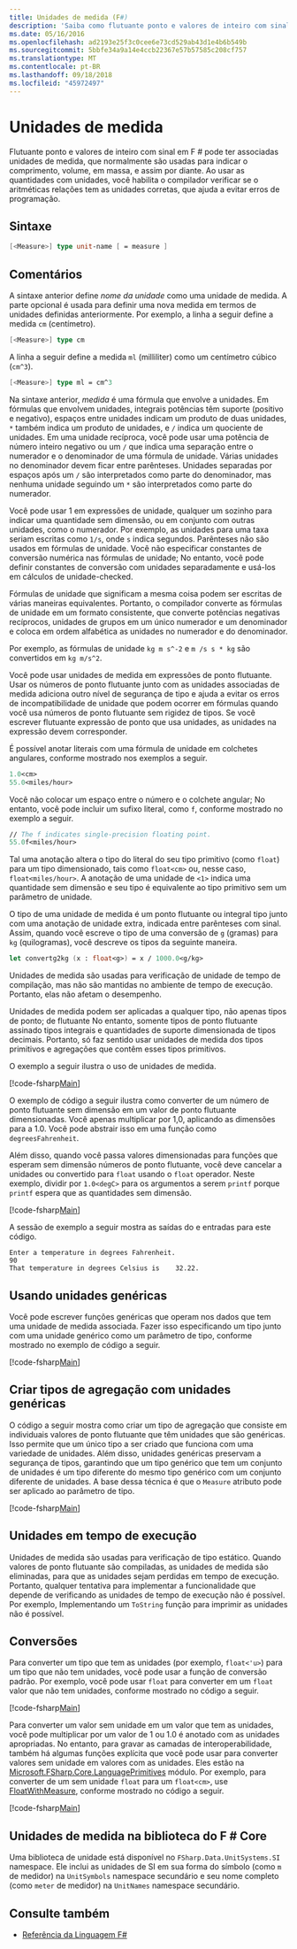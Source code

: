 ```yaml
---
title: Unidades de medida (F#)
description: 'Saiba como flutuante ponto e valores de inteiro com sinal em F # podem ter associadas a unidades de medida, que normalmente são usadas para indicar o comprimento, volume e em massa.'
ms.date: 05/16/2016
ms.openlocfilehash: ad2193e25f3c0cee6e73cd529ab43d1e4b6b549b
ms.sourcegitcommit: 5bbfe34a9a14e4ccb22367e57b57585c208cf757
ms.translationtype: MT
ms.contentlocale: pt-BR
ms.lasthandoff: 09/18/2018
ms.locfileid: "45972497"
---
```

# <a name="units-of-measure"></a>Unidades de medida

Flutuante ponto e valores de inteiro com sinal em F # pode ter associadas unidades de medida, que normalmente são usadas para indicar o comprimento, volume, em massa, e assim por diante. Ao usar as quantidades com unidades, você habilita o compilador verificar se o aritméticas relações tem as unidades corretas, que ajuda a evitar erros de programação.

## <a name="syntax"></a>Sintaxe

```fsharp
[<Measure>] type unit-name [ = measure ]
```

## <a name="remarks"></a>Comentários

A sintaxe anterior define *nome da unidade* como uma unidade de medida. A parte opcional é usada para definir uma nova medida em termos de unidades definidas anteriormente. Por exemplo, a linha a seguir define a medida `cm` (centímetro).

```fsharp
[<Measure>] type cm
```

A linha a seguir define a medida `ml` (milliliter) como um centímetro cúbico (`cm^3`).

```fsharp
[<Measure>] type ml = cm^3
```

Na sintaxe anterior, *medida* é uma fórmula que envolve a unidades. Em fórmulas que envolvem unidades, integrais potências têm suporte (positivo e negativo), espaços entre unidades indicam um produto de duas unidades, `*` também indica um produto de unidades, e `/` indica um quociente de unidades. Em uma unidade recíproca, você pode usar uma potência de número inteiro negativo ou um `/` que indica uma separação entre o numerador e o denominador de uma fórmula de unidade. Várias unidades no denominador devem ficar entre parênteses. Unidades separadas por espaços após um `/` são interpretados como parte do denominador, mas nenhuma unidade seguindo um `*` são interpretados como parte do numerador.

Você pode usar 1 em expressões de unidade, qualquer um sozinho para indicar uma quantidade sem dimensão, ou em conjunto com outras unidades, como o numerador. Por exemplo, as unidades para uma taxa seriam escritas como `1/s`, onde `s` indica segundos. Parênteses não são usados em fórmulas de unidade. Você não especificar constantes de conversão numérica nas fórmulas de unidade; No entanto, você pode definir constantes de conversão com unidades separadamente e usá-los em cálculos de unidade-checked.

Fórmulas de unidade que significam a mesma coisa podem ser escritas de várias maneiras equivalentes. Portanto, o compilador converte as fórmulas de unidade em um formato consistente, que converte potências negativas recíprocos, unidades de grupos em um único numerador e um denominador e coloca em ordem alfabética as unidades no numerador e do denominador.

Por exemplo, as fórmulas de unidade `kg m s^-2` e `m /s s * kg` são convertidos em `kg m/s^2`.

Você pode usar unidades de medida em expressões de ponto flutuante. Usar os números de ponto flutuante junto com as unidades associadas de medida adiciona outro nível de segurança de tipo e ajuda a evitar os erros de incompatibilidade de unidade que podem ocorrer em fórmulas quando você usa números de ponto flutuante sem rigidez de tipos. Se você escrever flutuante expressão de ponto que usa unidades, as unidades na expressão devem corresponder.

É possível anotar literais com uma fórmula de unidade em colchetes angulares, conforme mostrado nos exemplos a seguir.

```fsharp
1.0<cm>
55.0<miles/hour>
```

Você não colocar um espaço entre o número e o colchete angular; No entanto, você pode incluir um sufixo literal, como `f`, conforme mostrado no exemplo a seguir.

```fsharp
// The f indicates single-precision floating point.
55.0f<miles/hour>
```

Tal uma anotação altera o tipo do literal do seu tipo primitivo (como `float`) para um tipo dimensionado, tais como `float<cm>` ou, nesse caso, `float<miles/hour>`. A anotação de uma unidade de `<1>` indica uma quantidade sem dimensão e seu tipo é equivalente ao tipo primitivo sem um parâmetro de unidade.

O tipo de uma unidade de medida é um ponto flutuante ou integral tipo junto com uma anotação de unidade extra, indicada entre parênteses com sinal. Assim, quando você escreve o tipo de uma conversão de `g` (gramas) para `kg` (quilogramas), você descreve os tipos da seguinte maneira.

```fsharp
let convertg2kg (x : float<g>) = x / 1000.0<g/kg>
```

Unidades de medida são usadas para verificação de unidade de tempo de compilação, mas não são mantidas no ambiente de tempo de execução. Portanto, elas não afetam o desempenho.

Unidades de medida podem ser aplicadas a qualquer tipo, não apenas tipos de ponto; de flutuante No entanto, somente tipos de ponto flutuante assinado tipos integrais e quantidades de suporte dimensionada de tipos decimais. Portanto, só faz sentido usar unidades de medida dos tipos primitivos e agregações que contêm esses tipos primitivos.

O exemplo a seguir ilustra o uso de unidades de medida.

[!code-fsharp[Main](../../../samples/snippets/fsharp/lang-ref-2/snippet6901.fs)]

O exemplo de código a seguir ilustra como converter de um número de ponto flutuante sem dimensão em um valor de ponto flutuante dimensionadas. Você apenas multiplicar por 1,0, aplicando as dimensões para a 1.0. Você pode abstrair isso em uma função como `degreesFahrenheit`.

Além disso, quando você passa valores dimensionadas para funções que esperam sem dimensão números de ponto flutuante, você deve cancelar a unidades ou convertido para `float` usando o `float` operador. Neste exemplo, dividir por `1.0<degC>` para os argumentos a serem `printf` porque `printf` espera que as quantidades sem dimensão.

[!code-fsharp[Main](../../../samples/snippets/fsharp/lang-ref-2/snippet6902.fs)]

A sessão de exemplo a seguir mostra as saídas do e entradas para este código.

```
Enter a temperature in degrees Fahrenheit.
90
That temperature in degrees Celsius is    32.22.
```

## <a name="using-generic-units"></a>Usando unidades genéricas

Você pode escrever funções genéricas que operam nos dados que tem uma unidade de medida associada. Fazer isso especificando um tipo junto com uma unidade genérico como um parâmetro de tipo, conforme mostrado no exemplo de código a seguir.

[!code-fsharp[Main](../../../samples/snippets/fsharp/lang-ref-2/snippet6903.fs)]

## <a name="creating-aggregate-types-with-generic-units"></a>Criar tipos de agregação com unidades genéricas

O código a seguir mostra como criar um tipo de agregação que consiste em individuais valores de ponto flutuante que têm unidades que são genéricas. Isso permite que um único tipo a ser criado que funciona com uma variedade de unidades. Além disso, unidades genéricas preservam a segurança de tipos, garantindo que um tipo genérico que tem um conjunto de unidades é um tipo diferente do mesmo tipo genérico com um conjunto diferente de unidades. A base dessa técnica é que o `Measure` atributo pode ser aplicado ao parâmetro de tipo.

[!code-fsharp[Main](../../../samples/snippets/fsharp/lang-ref-2/snippet6904.fs)]

## <a name="units-at-runtime"></a>Unidades em tempo de execução

Unidades de medida são usadas para verificação de tipo estático. Quando valores de ponto flutuante são compiladas, as unidades de medida são eliminadas, para que as unidades sejam perdidas em tempo de execução. Portanto, qualquer tentativa para implementar a funcionalidade que depende de verificando as unidades de tempo de execução não é possível. Por exemplo, Implementando um `ToString` função para imprimir as unidades não é possível.

## <a name="conversions"></a>Conversões

Para converter um tipo que tem as unidades (por exemplo, `float<'u>`) para um tipo que não tem unidades, você pode usar a função de conversão padrão. Por exemplo, você pode usar `float` para converter em um `float` valor que não tem unidades, conforme mostrado no código a seguir.

[!code-fsharp[Main](../../../samples/snippets/fsharp/lang-ref-2/snippet6905.fs)]

Para converter um valor sem unidade em um valor que tem as unidades, você pode multiplicar por um valor de 1 ou 1.0 é anotado com as unidades apropriadas. No entanto, para gravar as camadas de interoperabilidade, também há algumas funções explícita que você pode usar para converter valores sem unidade em valores com as unidades. Eles estão na [Microsoft.FSharp.Core.LanguagePrimitives](https://msdn.microsoft.com/library/69d08ac5-5d51-4c20-bf1e-850fd312ece3) módulo. Por exemplo, para converter de um sem unidade `float` para um `float<cm>`, use [FloatWithMeasure](https://msdn.microsoft.com/library/69520bc7-d67b-46b8-9004-7cac9646b8d9), conforme mostrado no código a seguir.

[!code-fsharp[Main](../../../samples/snippets/fsharp/lang-ref-2/snippet6906.fs)]

## <a name="units-of-measure-in-the-f-core-library"></a>Unidades de medida na biblioteca do F # Core

Uma biblioteca de unidade está disponível no `FSharp.Data.UnitSystems.SI` namespace. Ele inclui as unidades de SI em sua forma do símbolo (como `m` de medidor) na `UnitSymbols` namespace secundário e seu nome completo (como `meter` de medidor) na `UnitNames` namespace secundário.

## <a name="see-also"></a>Consulte também

- [Referência da Linguagem F#](index.md)
